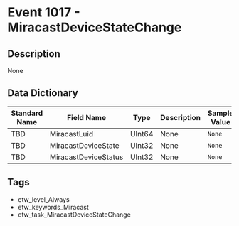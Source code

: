 # Event 1017 - MiracastDeviceStateChange

## Description
None

## Data Dictionary
|Standard Name|Field Name|Type|Description|Sample Value|
|---|---|---|---|---|
|TBD|MiracastLuid|UInt64|None|`None`|
|TBD|MiracastDeviceState|UInt32|None|`None`|
|TBD|MiracastDeviceStatus|UInt32|None|`None`|

## Tags
* etw_level_Always
* etw_keywords_Miracast
* etw_task_MiracastDeviceStateChange